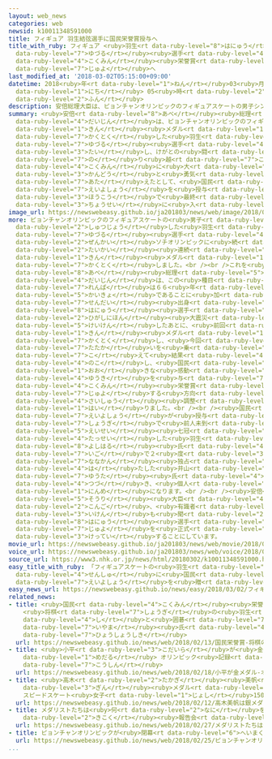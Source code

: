 ```yaml
---
layout: web_news
categories: web
newsid: k10011348591000
title: フィギュア 羽生結弦選手に国民栄誉賞授与へ
title_with_ruby: フィギュア <ruby>羽生<rt data-ruby-level="8">はにゅう</rt></ruby><ruby>結弦<rt
  data-ruby-level="7">ゆづる</rt></ruby><ruby>選手<rt data-ruby-level="4">せんしゅ</rt></ruby>に<ruby>国民<rt
  data-ruby-level="4">こくみん</rt></ruby><ruby>栄誉賞<rt data-ruby-level="7">えいよしょう</rt></ruby><ruby>授与<rt
  data-ruby-level="7">じゅよ</rt></ruby>へ
last_modified_at: '2018-03-02T05:15:00+09:00'
datetime: 2018<ruby>年<rt data-ruby-level="1">ねん</rt></ruby>03<ruby>月<rt data-ruby-level="1">がつ</rt></ruby>02<ruby>日<rt
  data-ruby-level="1">にち</rt></ruby> 05<ruby>時<rt data-ruby-level="2">じ</rt></ruby>15<ruby>分<rt
  data-ruby-level="2">ふん</rt></ruby>
description: 安倍総理大臣は、ピョンチャンオリンピックのフィギュアスケートの男子シングルで金メダルを獲得した羽生結弦選手に対し、けがとの闘いを乗り越え、国民に大きな感動と勇気を与えたとして、国民栄誉賞を授与する方向で最終調整に入りました。
summary: <ruby>安倍<rt data-ruby-level="8">あべ</rt></ruby><ruby>総理<rt data-ruby-level="5">そうり</rt></ruby><ruby>大臣<rt
  data-ruby-level="4">だいじん</rt></ruby>は、ピョンチャンオリンピックのフィギュアスケートの<ruby>男子<rt data-ruby-level="1">だんし</rt></ruby>シングルで<ruby>金<rt
  data-ruby-level="1">きん</rt></ruby><ruby>メダル<rt data-ruby-level="1">めだる</rt></ruby>を<ruby>獲得<rt
  data-ruby-level="7">かくとく</rt></ruby>した<ruby>羽生<rt data-ruby-level="8">はにゅう</rt></ruby><ruby>結弦<rt
  data-ruby-level="7">ゆづる</rt></ruby><ruby>選手<rt data-ruby-level="4">せんしゅ</rt></ruby>に<ruby>対<rt
  data-ruby-level="3">たい</rt></ruby>し、けがとの<ruby>闘<rt data-ruby-level="7">たたか</rt></ruby>いを<ruby>乗<rt
  data-ruby-level="7">の</rt></ruby>り<ruby>越<rt data-ruby-level="7">こ</rt></ruby>え、<ruby>国民<rt
  data-ruby-level="4">こくみん</rt></ruby>に<ruby>大<rt data-ruby-level="1">おお</rt></ruby>きな<ruby>感動<rt
  data-ruby-level="3">かんどう</rt></ruby>と<ruby>勇気<rt data-ruby-level="4">ゆうき</rt></ruby>を<ruby>与<rt
  data-ruby-level="7">あた</rt></ruby>えたとして、<ruby>国民<rt data-ruby-level="4">こくみん</rt></ruby><ruby>栄誉賞<rt
  data-ruby-level="7">えいよしょう</rt></ruby>を<ruby>授与<rt data-ruby-level="7">じゅよ</rt></ruby>する<ruby>方向<rt
  data-ruby-level="3">ほうこう</rt></ruby>で<ruby>最終<rt data-ruby-level="4">さいしゅう</rt></ruby><ruby>調整<rt
  data-ruby-level="3">ちょうせい</rt></ruby>に<ruby>入<rt data-ruby-level="1">はい</rt></ruby>りました。
image_url: https://newswebeasy.github.io/ja201803/news/web/image/2018/03/02/K10011348591_1803020522_1803020546_01_03.jpg
more: ピョンチャンオリンピックのフィギュアスケートの<ruby>男子<rt data-ruby-level="1">だんし</rt></ruby>シングルに<ruby>出場<rt
  data-ruby-level="2">しゅつじょう</rt></ruby>した<ruby>羽生<rt data-ruby-level="8">はにゅう</rt></ruby><ruby>結弦<rt
  data-ruby-level="7">ゆづる</rt></ruby><ruby>選手<rt data-ruby-level="4">せんしゅ</rt></ruby>は、<ruby>前回<rt
  data-ruby-level="2">ぜんかい</rt></ruby>ソチオリンピックに<ruby>続<rt data-ruby-level="4">つづ</rt></ruby>き２<ruby>大会<rt
  data-ruby-level="2">たいかい</rt></ruby><ruby>連続<rt data-ruby-level="4">れんぞく</rt></ruby>で<ruby>金<rt
  data-ruby-level="1">きん</rt></ruby><ruby>メダル<rt data-ruby-level="1">めだる</rt></ruby>を<ruby>獲得<rt
  data-ruby-level="7">かくとく</rt></ruby>しました。<br /><br />これを<ruby>受<rt data-ruby-level="3">う</rt></ruby>けて<ruby>安倍<rt
  data-ruby-level="8">あべ</rt></ruby><ruby>総理<rt data-ruby-level="5">そうり</rt></ruby><ruby>大臣<rt
  data-ruby-level="4">だいじん</rt></ruby>は、この<ruby>種目<rt data-ruby-level="4">しゅもく</rt></ruby>でのオリンピック<ruby>連覇<rt
  data-ruby-level="7">れんぱ</rt></ruby>は６６<ruby>年<rt data-ruby-level="1">ねん</rt></ruby>ぶりの<ruby>快挙<rt
  data-ruby-level="5">かいきょ</rt></ruby>であることに<ruby>加<rt data-ruby-level="4">くわ</rt></ruby>え、<ruby>仙台<rt
  data-ruby-level="7">せんだい</rt></ruby><ruby>出身<rt data-ruby-level="3">しゅっしん</rt></ruby>の<ruby>羽生<rt
  data-ruby-level="8">はにゅう</rt></ruby><ruby>選手<rt data-ruby-level="4">せんしゅ</rt></ruby>が<ruby>東日本<rt
  data-ruby-level="2">ひがしにほん</rt></ruby><ruby>大震災<rt data-ruby-level="7">だいしんさい</rt></ruby>を<ruby>経験<rt
  data-ruby-level="5">けいけん</rt></ruby>したあとに、<ruby>前回<rt data-ruby-level="2">ぜんかい</rt></ruby>、<ruby>金<rt
  data-ruby-level="1">きん</rt></ruby><ruby>メダル<rt data-ruby-level="1">めだる</rt></ruby>を<ruby>獲得<rt
  data-ruby-level="7">かくとく</rt></ruby>し、<ruby>今回<rt data-ruby-level="2">こんかい</rt></ruby>はけがとの<ruby>闘<rt
  data-ruby-level="7">たたか</rt></ruby>いを<ruby>乗<rt data-ruby-level="7">の</rt></ruby>り<ruby>越<rt
  data-ruby-level="7">こ</rt></ruby>えて<ruby>結果<rt data-ruby-level="4">けっか</rt></ruby>を<ruby>残<rt
  data-ruby-level="4">のこ</rt></ruby>し、<ruby>国民<rt data-ruby-level="4">こくみん</rt></ruby>に<ruby>大<rt
  data-ruby-level="1">おお</rt></ruby>きな<ruby>感動<rt data-ruby-level="3">かんどう</rt></ruby>と<ruby>勇気<rt
  data-ruby-level="4">ゆうき</rt></ruby>を<ruby>与<rt data-ruby-level="7">あた</rt></ruby>えたとして、<ruby>国民<rt
  data-ruby-level="4">こくみん</rt></ruby><ruby>栄誉賞<rt data-ruby-level="7">えいよしょう</rt></ruby>を<ruby>授与<rt
  data-ruby-level="7">じゅよ</rt></ruby>する<ruby>方向<rt data-ruby-level="3">ほうこう</rt></ruby>で<ruby>最終<rt
  data-ruby-level="4">さいしゅう</rt></ruby><ruby>調整<rt data-ruby-level="3">ちょうせい</rt></ruby>に<ruby>入<rt
  data-ruby-level="1">はい</rt></ruby>りました。<br /><br /><ruby>国民<rt data-ruby-level="4">こくみん</rt></ruby><ruby>栄誉賞<rt
  data-ruby-level="7">えいよしょう</rt></ruby>が<ruby>授与<rt data-ruby-level="7">じゅよ</rt></ruby>されれば、<ruby>将棋<rt
  data-ruby-level="7">しょうぎ</rt></ruby>で<ruby>前人未到<rt data-ruby-level="7">ぜんじんみとう</rt></ruby>の「<ruby>永世<rt
  data-ruby-level="5">えいせい</rt></ruby><ruby>七冠<rt data-ruby-level="7">ななかん</rt></ruby>」を<ruby>達成<rt
  data-ruby-level="4">たっせい</rt></ruby>した<ruby>羽生<rt data-ruby-level="8">はぶ</rt></ruby><ruby>善治<rt
  data-ruby-level="8">よしはる</rt></ruby><ruby>氏<rt data-ruby-level="4">し</rt></ruby>と、<ruby>囲碁<rt
  data-ruby-level="7">いご</rt></ruby>で２<ruby>度<rt data-ruby-level="3">ど</rt></ruby>の<ruby>七冠<rt
  data-ruby-level="7">ななかん</rt></ruby><ruby>独占<rt data-ruby-level="7">どくせん</rt></ruby>を<ruby>果<rt
  data-ruby-level="4">は</rt></ruby>たした<ruby>井山<rt data-ruby-level="7">いやま</rt></ruby><ruby>裕太<rt
  data-ruby-level="7">ゆうた</rt></ruby><ruby>氏<rt data-ruby-level="4">し</rt></ruby>に<ruby>続<rt
  data-ruby-level="4">つづ</rt></ruby>き、<ruby>個人<rt data-ruby-level="5">こじん</rt></ruby>では２６<ruby>人目<rt
  data-ruby-level="1">にんめ</rt></ruby>になります。<br /><br /><ruby>安倍<rt data-ruby-level="8">あべ</rt></ruby><ruby>総理<rt
  data-ruby-level="5">そうり</rt></ruby><ruby>大臣<rt data-ruby-level="4">だいじん</rt></ruby>は<ruby>今後<rt
  data-ruby-level="2">こんご</rt></ruby>、<ruby>有識者<rt data-ruby-level="5">ゆうしきしゃ</rt></ruby>らの<ruby>意見<rt
  data-ruby-level="3">いけん</rt></ruby>も<ruby>聞<rt data-ruby-level="2">き</rt></ruby>いたうえで<ruby>羽生<rt
  data-ruby-level="8">はにゅう</rt></ruby><ruby>選手<rt data-ruby-level="4">せんしゅ</rt></ruby>への<ruby>授与<rt
  data-ruby-level="7">じゅよ</rt></ruby>を<ruby>正式<rt data-ruby-level="3">せいしき</rt></ruby>に<ruby>決定<rt
  data-ruby-level="3">けってい</rt></ruby>することにしています。
movie_url: https://newswebeasy.github.io/ja201803/news/web/movie/2018/03/02/k10011348591_201803020522_201803020546.mp4
voice_url: https://newswebeasy.github.io/ja201803/news/web/voice/2018/03/02/k10011348591_201803020522_201803020546.mp3
source_url: https://www3.nhk.or.jp/news/html/20180302/k10011348591000.html
easy_title_with_ruby: 「フィギュアスケートの<ruby>羽生<rt data-ruby-level="8">はにゅう</rt></ruby><ruby>選手<rt
  data-ruby-level="4">せんしゅ</rt></ruby>に<ruby>国民<rt data-ruby-level="4">こくみん</rt></ruby><ruby>栄誉賞<rt
  data-ruby-level="7">えいよしょう</rt></ruby>を<ruby>贈<rt data-ruby-level="7">おく</rt></ruby>りたい」
easy_news_url: https://newswebeasy.github.io/news/easy/2018/03/02/フィギュアスケートの羽生選手に国民栄誉賞を贈りたい
related_news:
- title: <ruby>国民<rt data-ruby-level="4">こくみん</rt></ruby><ruby>栄誉賞<rt data-ruby-level="7">えいよしょう</rt></ruby>
    <ruby>将棋<rt data-ruby-level="7">しょうぎ</rt></ruby>の<ruby>羽生<rt data-ruby-level="8">はぶ</rt></ruby><ruby>氏<rt
    data-ruby-level="4">し</rt></ruby>と<ruby>囲碁<rt data-ruby-level="7">いご</rt></ruby>の<ruby>井山<rt
    data-ruby-level="7">いやま</rt></ruby><ruby>氏<rt data-ruby-level="4">し</rt></ruby>の<ruby>表彰式<rt
    data-ruby-level="7">ひょうしょうしき</rt></ruby>
  url: https://newswebeasy.github.io/news/web/2018/02/13/国民栄誉賞-将棋の羽生氏と囲碁の井山氏の表彰式
- title: <ruby>小平<rt data-ruby-level="3">こだいら</rt></ruby>が<ruby>金<rt data-ruby-level="1">きん</rt></ruby><ruby>メダル<rt
    data-ruby-level="1">めだる</rt></ruby> オリンピック<ruby>記録<rt data-ruby-level="4">きろく</rt></ruby>も<ruby>更新<rt
    data-ruby-level="7">こうしん</rt></ruby>
  url: https://newswebeasy.github.io/news/web/2018/02/18/小平が金メダル-オリンピック記録も更新
- title: <ruby>高木<rt data-ruby-level="2">たかぎ</rt></ruby><ruby>美帆<rt data-ruby-level="8">みほ</rt></ruby>は<ruby>銀<rt
    data-ruby-level="3">ぎん</rt></ruby><ruby>メダル<rt data-ruby-level="3">めだる</rt></ruby>
    スピードスケート<ruby>女子<rt data-ruby-level="1">じょし</rt></ruby>1500m
  url: https://newswebeasy.github.io/news/web/2018/02/12/高木美帆は銀メダル-スピードスケート女子1500m
- title: メダリストたちは<ruby>何<rt data-ruby-level="2">なに</rt></ruby>を<ruby>語<rt data-ruby-level="2">かた</rt></ruby>る？<ruby>帰国<rt
    data-ruby-level="2">きこく</rt></ruby><ruby>報告会<rt data-ruby-level="5">ほうこくかい</rt></ruby>
  url: https://newswebeasy.github.io/news/web/2018/02/27/メダリストたちは何を語る帰国報告会
- title: ピョンチャンオリンピックが<ruby>閉幕<rt data-ruby-level="6">へいまく</rt></ruby>
  url: https://newswebeasy.github.io/news/web/2018/02/25/ピョンチャンオリンピックが閉幕
...
```

